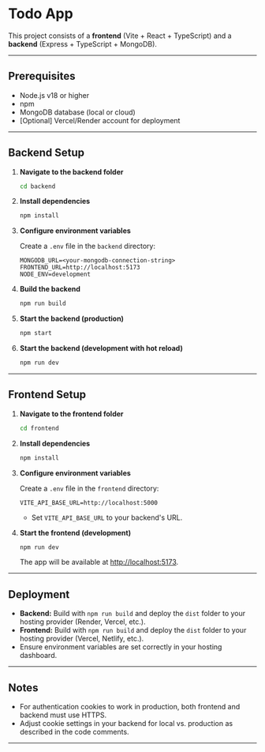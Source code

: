 # Todo App

This project consists of a **frontend** (Vite + React + TypeScript) and a **backend** (Express + TypeScript + MongoDB).

---

## Prerequisites

- Node.js v18 or higher
- npm
- MongoDB database (local or cloud)
- [Optional] Vercel/Render account for deployment

---

## Backend Setup

1. **Navigate to the backend folder**
   ```sh
   cd backend
   ```

2. **Install dependencies**
   ```sh
   npm install
   ```

3. **Configure environment variables**

   Create a `.env` file in the `backend` directory:

   ```
   MONGODB_URL=<your-mongodb-connection-string>
   FRONTEND_URL=http://localhost:5173
   NODE_ENV=development
   ```

4. **Build the backend**
   ```sh
   npm run build
   ```

5. **Start the backend (production)**
   ```sh
   npm start
   ```

6. **Start the backend (development with hot reload)**
   ```sh
   npm run dev
   ```

---

## Frontend Setup

1. **Navigate to the frontend folder**
   ```sh
   cd frontend
   ```

2. **Install dependencies**
   ```sh
   npm install
   ```

3. **Configure environment variables**

   Create a `.env` file in the `frontend` directory:

   ```
   VITE_API_BASE_URL=http://localhost:5000
   ```

   - Set `VITE_API_BASE_URL` to your backend's URL.

4. **Start the frontend (development)**
   ```sh
   npm run dev
   ```

   The app will be available at [http://localhost:5173](http://localhost:5173).

---

## Deployment

- **Backend:** Build with `npm run build` and deploy the `dist` folder to your hosting provider (Render, Vercel, etc.).
- **Frontend:** Build with `npm run build` and deploy the `dist` folder to your hosting provider (Vercel, Netlify, etc.).
- Ensure environment variables are set correctly in your hosting dashboard.

---

## Notes

- For authentication cookies to work in production, both frontend and backend must use HTTPS.
- Adjust cookie settings in your backend for local vs. production as described in the code comments.

---


